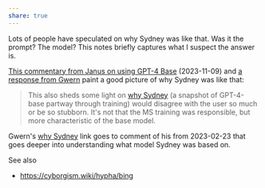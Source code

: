 ```yaml
---
share: true
---
```


Lots of people have speculated on why Sydney was like that. Was it the prompt? The model? This notes briefly captures what I suspect the answer is.

[This commentary from Janus on using GPT-4 Base](https://www.lesswrong.com/posts/tbJdxJMAiehewGpq2/impressions-from-base-gpt-4?commentId=CemTb7c2gmwuSAwCC) (2023-11-09) and [a response from Gwern](https://www.lesswrong.com/posts/tbJdxJMAiehewGpq2/impressions-from-base-gpt-4?commentId=ioZGEADiFKswoLCPP) paint a good picture of why Sydney was like that:
> This also sheds some light on [why Sydney](https://www.lesswrong.com/posts/jtoPawEhLNXNxvgTT/bing-chat-is-blatantly-aggressively-misaligned?commentId=AAC8jKeDp6xqsZK2K) (a snapshot of GPT-4-base partway through training) would disagree with the user so much or be so stubborn. It's not that the MS training was responsible, but more characteristic of the base model.

Gwern's [why Sydney](https://www.lesswrong.com/posts/jtoPawEhLNXNxvgTT/bing-chat-is-blatantly-aggressively-misaligned?commentId=AAC8jKeDp6xqsZK2K) link goes to  comment of his from 2023-02-23 that goes deeper into understanding what model Sydney was based on.

See also
- https://cyborgism.wiki/hypha/bing